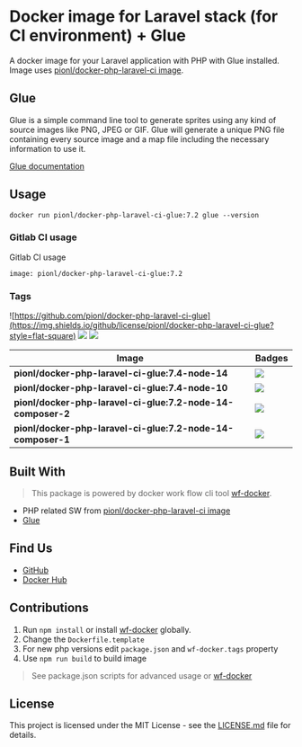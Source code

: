# Docker image for Laravel stack (for CI environment) + Glue


A docker image for your Laravel application with PHP with Glue installed. Image uses 
[pionl/docker-php-laravel-ci image](https://github.com/pionl/docker-php-laravel-ci).

## Glue

Glue is a simple command line tool to generate sprites using any kind of source images like PNG, JPEG or GIF. Glue will generate a unique PNG file containing every source image and a map file including the necessary information to use it.

[Glue documentation](https://glue.readthedocs.io/en/latest/)

## Usage
```
docker run pionl/docker-php-laravel-ci-glue:7.2 glue --version
```

### Gitlab CI usage

Gitlab CI usage

```shell
image: pionl/docker-php-laravel-ci-glue:7.2
```

### Tags

![https://github.com/pionl/docker-php-laravel-ci-glue](https://img.shields.io/github/license/pionl/docker-php-laravel-ci-glue?style=flat-square)
![](https://img.shields.io/docker/pulls/pionl/docker-php-laravel-ci-glue?style=flat-square) ![](https://img.shields.io/docker/stars/pionl/docker-php-laravel-ci-glue?style=flat-square)

Image | Badges
 --- | ---
**pionl/docker-php-laravel-ci-glue:7.4-node-14** | ![](https://img.shields.io/docker/image-size/pionl/docker-php-laravel-ci-glue/7.4-node-14?style=flat-square)
**pionl/docker-php-laravel-ci-glue:7.4-node-10** | ![](https://img.shields.io/docker/image-size/pionl/docker-php-laravel-ci-glue/7.4-node-10?style=flat-square)
**pionl/docker-php-laravel-ci-glue:7.2-node-14-composer-2** | ![](https://img.shields.io/docker/image-size/pionl/docker-php-laravel-ci-glue/7.2-node-14-composer-2?style=flat-square)
**pionl/docker-php-laravel-ci-glue:7.2-node-14-composer-1** | ![](https://img.shields.io/docker/image-size/pionl/docker-php-laravel-ci-glue/7.2-node-14-composer-1?style=flat-square)


## Built With

> This package is powered by docker work flow cli tool [wf-docker](https://github.com/wrk-flow/wf-docker).

* PHP related SW from [pionl/docker-php-laravel-ci image](https://github.com/pionl/docker-php-laravel-ci)
* [Glue](https://glue.readthedocs.io/en/latest/)

## Find Us

* [GitHub](https://github.com/pionl/docker-php-laravel-ci-glue)
* [Docker Hub](https://cloud.docker.com/repository/docker/pionl/docker-php-laravel-ci-glue)

## Contributions

1. Run `npm install` or install [wf-docker](https://github.com/wrk-flow/wf-docker) globally.
2. Change the `Dockerfile.template`
3. For new php versions edit `package.json` and `wf-docker.tags` property
4. Use `npm run build` to build image

> See package.json scripts for advanced usage or [wf-docker](https://github.com/wrk-flow/wf-docker)

## License

This project is licensed under the MIT License - see the [LICENSE.md](LICENSE.md) file for details.
